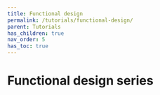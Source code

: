 ```yaml
---
title: Functional design
permalink: /tutorials/functional-design/
parent: Tutorials
has_children: true
nav_order: 5
has_toc: true
---
```


# Functional design series
